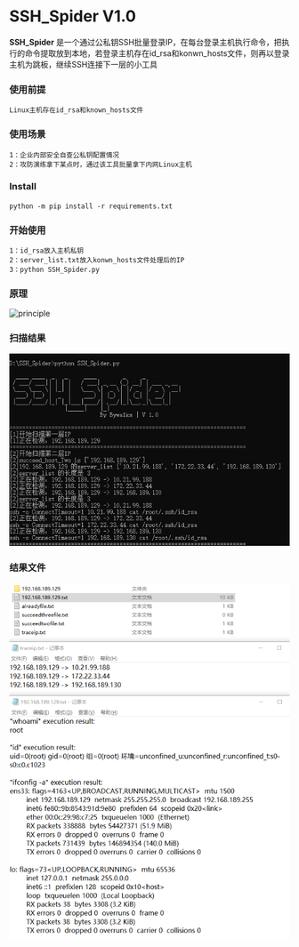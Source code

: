 # SSH_Spider V1.0 #

**SSH_Spider** 是一个通过公私钥SSH批量登录IP，在每台登录主机执行命令，把执行的命令提取放到本地，若登录主机存在id_rsa和konwn_hosts文件，则再以登录主机为跳板，继续SSH连接下一层的小工具

### 使用前提 ###

```
Linux主机存在id_rsa和known_hosts文件
```

### 使用场景 ###

```
1：企业内部安全自查公私钥配置情况
2：攻防演练拿下某点时，通过该工具批量拿下内网Linux主机
```

### Install ###

```
python -m pip install -r requirements.txt
```

### 开始使用 ###

```
1：id_rsa放入主机私钥
2：server_list.txt放入konwn_hosts文件处理后的IP
3：python SSH_Spider.py
```

### 原理 ###

![principle](./image/principle.png)

### 扫描结果 ###

![SSH_Spider](./image/SSH_Spider.jpg)

### 结果文件 ###

![Result_File](./image/Result_File.jpg)

